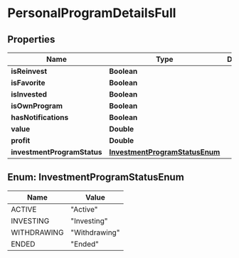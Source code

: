 
# PersonalProgramDetailsFull

## Properties
Name | Type | Description | Notes
------------ | ------------- | ------------- | -------------
**isReinvest** | **Boolean** |  |  [optional]
**isFavorite** | **Boolean** |  |  [optional]
**isInvested** | **Boolean** |  |  [optional]
**isOwnProgram** | **Boolean** |  |  [optional]
**hasNotifications** | **Boolean** |  |  [optional]
**value** | **Double** |  |  [optional]
**profit** | **Double** |  |  [optional]
**investmentProgramStatus** | [**InvestmentProgramStatusEnum**](#InvestmentProgramStatusEnum) |  |  [optional]


<a name="InvestmentProgramStatusEnum"></a>
## Enum: InvestmentProgramStatusEnum
Name | Value
---- | -----
ACTIVE | &quot;Active&quot;
INVESTING | &quot;Investing&quot;
WITHDRAWING | &quot;Withdrawing&quot;
ENDED | &quot;Ended&quot;



